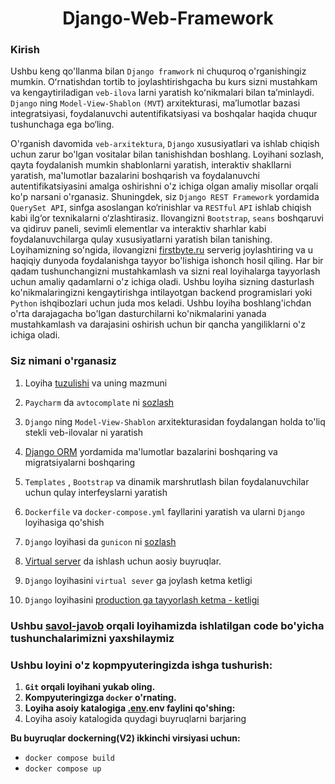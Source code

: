 <link rel="stylesheet" href="https://cdnjs.cloudflare.com/ajax/libs/font-awesome/6.0.0-beta3/css/all.min.css">



<h1 style="text-align: center;">Django-Web-Framework</h1>

### **Kirish**

Ushbu keng qo'llanma bilan  `Django framwork` ni chuquroq o'rganishingiz mumkin. Oʻrnatishdan tortib to
joylashtirishgacha bu kurs sizni mustahkam va kengaytiriladigan `veb-ilova` larni yaratish koʻnikmalari bilan
taʼminlaydi.
`Django` ning `Model-View-Shablon` `(MVT`) arxitekturasi, ma’lumotlar bazasi integratsiyasi, foydalanuvchi
autentifikatsiyasi
va boshqalar haqida chuqur tushunchaga ega bo‘ling.

O'rganish davomida `veb-arxitektura`, `Django` xususiyatlari va ishlab chiqish uchun zarur bo'lgan vositalar bilan
tanishishdan
boshlang. Loyihani sozlash, qayta foydalanish mumkin shablonlarni yaratish, interaktiv shakllarni yaratish, ma'lumotlar
bazalarini boshqarish va foydalanuvchi autentifikatsiyasini amalga oshirishni o'z ichiga olgan amaliy misollar orqali
ko'p narsani o'rganasiz. Shuningdek, siz `Django REST Framework` yordamida `QuerySet API`, sinfga asoslangan
ko‘rinishlar va `RESTful` `API`
ishlab chiqish kabi ilg‘or texnikalarni o‘zlashtirasiz. Ilovangizni `Bootstrap`, `seans`
boshqaruvi va qidiruv paneli, sevimli elementlar va interaktiv sharhlar kabi foydalanuvchilarga qulay xususiyatlarni
yaratish bilan tanishing. Loyihamizning so'ngida, ilovangizni [firstbyte.ru](https://firstbyte.ru/) serverig
joylashtiring va u haqiqiy dunyoda foydalanishga tayyor
bo'lishiga ishonch hosil qiling. Har bir qadam tushunchangizni mustahkamlash va sizni real loyihalarga tayyorlash uchun
amaliy qadamlarni o'z ichiga oladi. Ushbu loyiha sizning dasturlash ko'nikmalaringizni kengaytirishga intilayotgan
backend programislari yoki `Python` ishqibozlari uchun juda mos keladi. Ushbu loyiha
boshlang'ichdan o'rta darajagacha bo'lgan dasturchilarni ko'nikmalarini yanada mustahkamlash va darajasini oshirish
uchun bir qancha yangiliklarni o'z ichiga oladi.

### **Siz nimani o'rganasiz**
1. Loyiha [tuzulishi](./project-structure.md) va uning mazmuni
2. `Paycharm` da `avtocomplate` ni [sozlash](./autocomlate.md) 
3. `Django` ning `Model-View-Shablon` arxitekturasidan foydalangan holda to'liq stekli veb-ilovalar ni yaratish
4.  [Django ORM](./orm.md) yordamida ma'lumotlar bazalarini boshqaring va migratsiyalarni boshqaring
5. `Templates` , `Bootstrap` va dinamik marshrutlash bilan foydalanuvchilar uchun qulay interfeyslarni yaratish

6. `Dockerfile` va `docker-compose.yml` fayllarini yaratish va ularni `Django` loyihasiga qo'shish
7. `Django` loyihasi da `gunicon` ni [sozlash](./nginx-gunicorn.md)
8. [Virtual server](./virtual-server.md)  da ishlash uchun aosiy buyruqlar.
9. `Django` loyihasini `virtual sever` ga joylash ketma ketligi
10. `Django` loyihasini [production ga tayyorlash ketma - ketligi](./prodoction.md) 


### Ushbu [savol-javob](./test.md) orqali loyihamizda ishlatilgan code bo'yicha tushunchalarimizni yaxshilaymiz 

### Ushbu loyini o'z kopmpyuteringizda ishga tushurish:
1. **`Git` orqali loyihani yukab oling.**
2. **Kompyuteringizga `docker` o'rnating.**
3. **Loyiha asoiy katalogiga [.env](./.envFileExample).env faylini qo'shing:**
4. Loyiha asoiy katalogida  quydagi buyruqlarni barjaring

**Bu buyruqlar dockerning(**V2**) ikkinchi virsiyasi  uchun:**
   - `docker compose build`
   - `docker compose up`































































































































































































